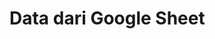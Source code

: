 <!DOCTYPE html>
<html>
<head><title>Ambil Data Google Sheet</title></head>
<body>
  <h1>Data dari Google Sheet</h1>
  <pre id="output"></pre>

  <script>
    fetch("https://script.google.com/macros/s/AKfycbz18VrmRMZgmFiukKbJveShsJdynNa9SeFpae_CgRur1_jIRwbDQGWQJ6uL9IJhbiLO/exec")
      .then(res => res.json())
      .then(data => {
        document.getElementById("output").textContent = JSON.stringify(data, null, 2);
      })
      .catch(err => console.error("Fetch error:", err));
  </script>
</body>
</html>
